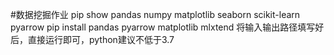 #数据挖掘作业
pip show pandas numpy matplotlib seaborn scikit-learn pyarrow
pip install pandas pyarrow matplotlib mlxtend
将输入输出路径填写好后，直接运行即可，python建议不低于3.7

